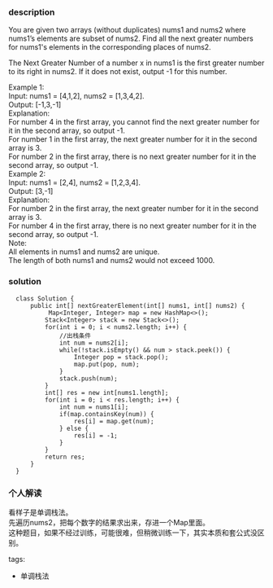 ### description    
  You are given two arrays (without duplicates) nums1 and nums2 where nums1’s elements are subset of nums2. Find all the next greater numbers for nums1's elements in the corresponding places of nums2.  
    
  The Next Greater Number of a number x in nums1 is the first greater number to its right in nums2. If it does not exist, output -1 for this number.  
    
  Example 1:  
  Input: nums1 = [4,1,2], nums2 = [1,3,4,2].  
  Output: [-1,3,-1]  
  Explanation:  
      For number 4 in the first array, you cannot find the next greater number for it in the second array, so output -1.  
      For number 1 in the first array, the next greater number for it in the second array is 3.  
      For number 2 in the first array, there is no next greater number for it in the second array, so output -1.  
  Example 2:  
  Input: nums1 = [2,4], nums2 = [1,2,3,4].  
  Output: [3,-1]  
  Explanation:  
      For number 2 in the first array, the next greater number for it in the second array is 3.  
      For number 4 in the first array, there is no next greater number for it in the second array, so output -1.  
  Note:  
  All elements in nums1 and nums2 are unique.  
  The length of both nums1 and nums2 would not exceed 1000.  
### solution    
```    
  class Solution {  
      public int[] nextGreaterElement(int[] nums1, int[] nums2) {  
           Map<Integer, Integer> map = new HashMap<>();  
          Stack<Integer> stack = new Stack<>();  
          for(int i = 0; i < nums2.length; i++) {  
              //出栈条件  
              int num = nums2[i];  
              while(!stack.isEmpty() && num > stack.peek()) {  
                  Integer pop = stack.pop();  
                  map.put(pop, num);  
              }  
              stack.push(num);  
          }  
          int[] res = new int[nums1.length];  
          for(int i = 0; i < res.length; i++) {  
              int num = nums1[i];  
              if(map.containsKey(num)) {  
                  res[i] = map.get(num);  
              } else {  
                  res[i] = -1;  
              }  
          }  
          return res;  
      }  
  }  
```    
    
### 个人解读    
  看样子是单调栈法。  
  先遍历nums2，把每个数字的结果求出来，存进一个Map里面。  
  这种题目，如果不经过训练，可能很难，但稍微训练一下，其实本质和套公式没区别。  
    
    
tags:    
  -  单调栈法  
